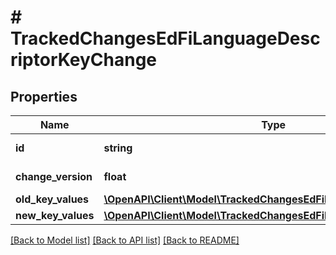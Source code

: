 # # TrackedChangesEdFiLanguageDescriptorKeyChange

## Properties

Name | Type | Description | Notes
------------ | ------------- | ------------- | -------------
**id** | **string** | Resource identifier | [optional]
**change_version** | **float** | Change version | [optional]
**old_key_values** | [**\OpenAPI\Client\Model\TrackedChangesEdFiLanguageDescriptorKey**](TrackedChangesEdFiLanguageDescriptorKey.md) |  | [optional]
**new_key_values** | [**\OpenAPI\Client\Model\TrackedChangesEdFiLanguageDescriptorKey**](TrackedChangesEdFiLanguageDescriptorKey.md) |  | [optional]

[[Back to Model list]](../../README.md#models) [[Back to API list]](../../README.md#endpoints) [[Back to README]](../../README.md)
